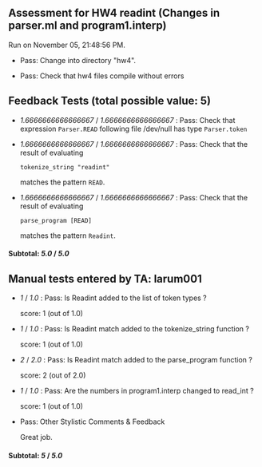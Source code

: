 ## Assessment for HW4 readint (Changes in parser.ml and program1.interp)

Run on November 05, 21:48:56 PM.

+ Pass: Change into directory "hw4".

+ Pass: Check that hw4 files compile without errors

## Feedback Tests (total possible value: 5)

+  _1.6666666666666667_ / _1.6666666666666667_ : Pass: Check that expression `Parser.READ` following file /dev/null has type `Parser.token`

+  _1.6666666666666667_ / _1.6666666666666667_ : Pass: 
Check that the result of evaluating
   ```
   tokenize_string "readint"
   ```
   matches the pattern `READ`.

   




+  _1.6666666666666667_ / _1.6666666666666667_ : Pass: 
Check that the result of evaluating
   ```
   parse_program [READ]
   ```
   matches the pattern `Readint`.

   




#### Subtotal: _5.0_ / _5.0_

## Manual tests entered by TA: larum001

+  _1_ / _1.0_ : Pass:  Is Readint added to the list of token types ?

    score: 1 (out of 1.0)


+  _1_ / _1.0_ : Pass: Is Readint match added to the tokenize_string function ?

    score: 1 (out of 1.0)


+  _2_ / _2.0_ : Pass: Is Readint match added to the parse_program function ?

    score: 2 (out of 2.0)


+  _1_ / _1.0_ : Pass: Are the numbers in program1.interp changed to read_int ? 

    score: 1 (out of 1.0)


+ Pass: Other Stylistic Comments & Feedback

    Great job.

#### Subtotal: _5_ / _5.0_

